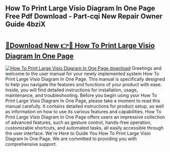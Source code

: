 ## How To Print Large Visio Diagram In One Page Free Pdf Download - Part-cqi New Repair Owner Guide 4bziX

# <h2><a href="http://dfifvc.blite.top/?on=How+To+Print+Large+Visio+Diagram+In+One+Page">🔗Download New 👉🔴 How To Print Large Visio Diagram In One Page</a></h2>

[![How To Print Large Visio Diagram In One Page download](https://i.imgur.com/lujVjoI.png)](http://dfifvc.blite.top/?on=How+To+Print+Large+Visio+Diagram+In+One+Page)
Greetings and welcome to the user manual for your newly implemented system How To Print Large Visio Diagram In One Page. This manual is specifically designed to help you navigate the features and functions of your product with ease. Inside, you will find detailed instructions for installation, usage, maintenance, and troubleshooting. Before you begin using your How To Print Large Visio Diagram In One Page, please take a moment to read this manual carefully. It contains detailed instructions for product setup, as well as information on how to use its various features and capabilities. How To Print Large Visio Diagram In One Page offers users an impressive collection of advanced features, such as gesture control, hands-free operation, customizable shortcuts, and automated tasks, all easily accessible through the user interface. We're Here to Guide You How To Print Large Visio Diagram In One Page. We are committed to providing you with comprehensive support.
